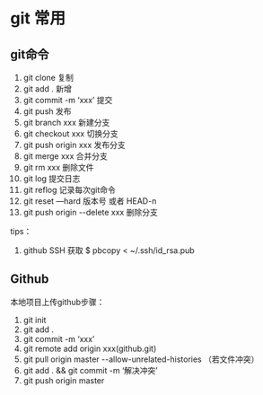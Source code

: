 # git 常用

## git命令

1. git clone 复制
2. git add . 新增
3. git commit -m ‘xxx’  提交
4. git push 发布
5. git branch xxx 新建分支
6. git checkout xxx 切换分支
7. git push origin xxx 发布分支
8. git merge xxx 合并分支
9. git rm xxx 删除文件
10. git log 提交日志
11. git reflog 记录每次git命令
12. git reset —hard 版本号 或者 HEAD-n
13. git push origin --delete xxx 删除分支

tips：
1. github SSH 获取  $ pbcopy < ~/.ssh/id_rsa.pub



## Github 
本地项目上传github步骤：
1. git init
2. git  add .
3. git commit -m ‘xxx’
4. git remote add origin xxx(github.git)
5. git pull origin master --allow-unrelated-histories  （若文件冲突）
6. git add . && git commit -m ‘解决冲突’
7. git push origin master   
